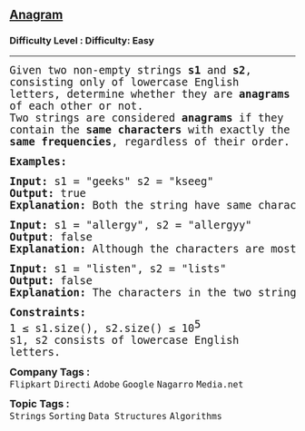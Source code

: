<h2><a href="https://www.geeksforgeeks.org/problems/anagram-1587115620/1?page=3&%3Bdifficulty%5B%5D=0&%3BsortBy=">Anagram</a></h2><h3>Difficulty Level : Difficulty: Easy</h3><hr><div class="problems_problem_content__Xm_eO"><p data-start="96" data-end="235"><span style="font-size: 14pt; font-family: 'andale mono', monospace;">Given two non-empty strings <strong>s1 </strong>and <strong>s2</strong>, consisting only of lowercase English letters, determine whether they are <strong>anagrams </strong>of each other or not.<br></span><span style="font-size: 14pt; font-family: 'andale mono', monospace;"> </span><span style="font-size: 14pt; font-family: 'andale mono', monospace;">Two strings are considered <strong>anagrams</strong> if they contain the <strong>same characters</strong> with exactly the <strong>same frequencies</strong>, regardless of their order.</span></p>
<p><span style="font-size: 14pt; font-family: 'andale mono', monospace;"><strong>Examples:</strong></span></p>
<pre dir="ltr"><span style="font-size: 18.6667px; font-family: 'andale mono', monospace;"><strong>Input:</strong> s1 = "geeks" s2 = "kseeg"<br><strong>Output:</strong> true <br><strong>Explanation:</strong> Both the string have same characters with same frequency. So, they are anagrams.</span></pre>
<pre dir="ltr"><span style="font-size: 18.6667px; font-family: 'andale mono', monospace;"><strong>Input:</strong> s1 = "allergy", s2 = "allergyy" <br></span><span style="font-size: 18.6667px; font-family: 'andale mono', monospace;"><strong>Output</strong>: false <br><strong>Explanation:</strong> Although the characters are mostly the same, s2 contains an extra 'y' character. Since the frequency of characters differs, the strings are not anagrams. </span></pre>
<pre dir="ltr"><span style="font-size: 18.6667px; font-family: 'andale mono', monospace;"><strong>Input:</strong> s1 = "listen", s2 = "lists" <br><strong>Output:</strong> false <br><strong>Explanation:</strong> The characters in the two strings are not the same — some are missing or extra. So, they are not anagrams.</span></pre>
<p><span style="font-size: 14pt; font-family: 'andale mono', monospace;"><strong style="font-family: 'andale mono', monospace; font-size: 14pt;">Constraints:</strong><br><span style="font-family: andale mono, monospace;"><span style="font-size: 14pt;">1 ≤ s1.size(), s2.size() ≤ 10</span></span><sup style="font-family: 'andale mono', monospace; font-size: 14pt;">5</sup><br><span style="font-family: andale mono, monospace;"><span style="font-size: 18.6667px;">s1, s2 consists of lowercase English letters.</span></span></span></p></div><p><span style=font-size:18px><strong>Company Tags : </strong><br><code>Flipkart</code>&nbsp;<code>Directi</code>&nbsp;<code>Adobe</code>&nbsp;<code>Google</code>&nbsp;<code>Nagarro</code>&nbsp;<code>Media.net</code>&nbsp;<br><p><span style=font-size:18px><strong>Topic Tags : </strong><br><code>Strings</code>&nbsp;<code>Sorting</code>&nbsp;<code>Data Structures</code>&nbsp;<code>Algorithms</code>&nbsp;